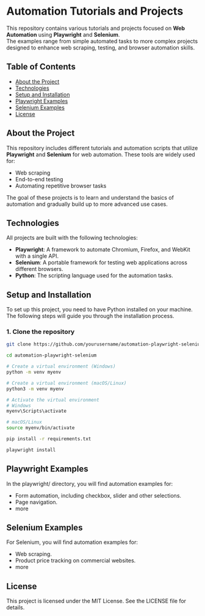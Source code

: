# Automation Tutorials and Projects

This repository contains various tutorials and projects focused on **Web Automation** using **Playwright** and **Selenium**.  
The examples range from simple automated tasks to more complex projects designed to enhance web scraping, testing, and browser automation skills.

## Table of Contents
- [About the Project](#about-the-project)
- [Technologies](#technologies)
- [Setup and Installation](#setup-and-installation)
- [Playwright Examples](#playwright-examples)
- [Selenium Examples](#selenium-examples)
- [License](#license)


## About the Project

This repository includes different tutorials and automation scripts that utilize **Playwright** and **Selenium** for web automation. These tools are widely used for:  
- Web scraping  
- End-to-end testing  
- Automating repetitive browser tasks  

The goal of these projects is to learn and understand the basics of automation and gradually build up to more advanced use cases.

## Technologies

All projects are built with the following technologies:  

- **Playwright**: A framework to automate Chromium, Firefox, and WebKit with a single API.  
- **Selenium**: A portable framework for testing web applications across different browsers. 
- **Python**: The scripting language used for the automation tasks.  

## Setup and Installation

To set up this project, you need to have Python installed on your machine. The following steps will guide you through the installation process.

### 1. Clone the repository

```bash
git clone https://github.com/yourusername/automation-playwright-selenium.git  

cd automation-playwright-selenium  

# Create a virtual environment (Windows)
python -m venv myenv

# Create a virtual environment (macOS/Linux)
python3 -m venv myenv

# Activate the virtual environment
# Windows
myenv\Scripts\activate

# macOS/Linux
source myenv/bin/activate

pip install -r requirements.txt

playwright install
```

## Playwright Examples  

In the playwright/ directory, you will find automation examples for:

- Form automation, including checkbox, slider and other selections.
- Page navigation.
- more


## Selenium Examples  

For Selenium, you will find automation examples for:

- Web scraping.
- Product price tracking on commercial websites.
- more

## License
This project is licensed under the MIT License. See the LICENSE file for details.